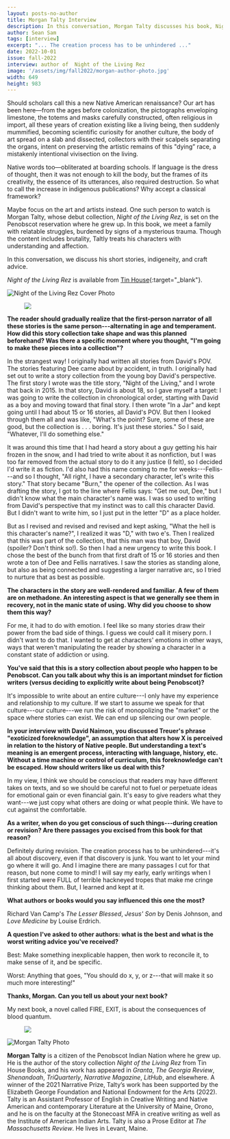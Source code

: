 ```yaml
---
layout: posts-no-author
title: Morgan Talty Interview
description: In this conversation, Morgan Talty discusses his book, Night of the Living Rez.
author: Sean Sam
tags: [interview]
excerpt: "... The creation process has to be unhindered ..."
date: 2022-10-01
issue: fall-2022
interview: author of  Night of the Living Rez
image: '/assets/img/fall2022/morgan-author-photo.jpg'
width: 649
height: 983
---
```


Should scholars call this a new Native American renaissance? Our art has been here—from the ages before colonization, the pictographs enveloping limestone, the totems and masks carefully constructed, often religious in import, all these years of creation existing like a living being, then suddenly mummified, becoming scientific curiosity for another culture, the body of art spread on a slab and dissected, collectors with their scalpels separating the organs, intent on preserving the artistic remains of this "dying” race, a mistakenly intentional vivisection on the living.

Native words too—obliterated at boarding schools. If language is the dress of thought, then it was not enough to kill the body, but the frames of its creativity, the essence of its utterances, also required destruction. So what to call the increase in indigenous publications? Why accept a classical framework?

Maybe focus on the art and artists instead. One such person to watch is Morgan Talty, whose debut collection, *Night of the Living Rez*, is set on the Penobscot reservation where he grew up. In this book, we meet a family with relatable struggles, burdened by signs of a mysterious trauma. Though the content includes brutality, Taltly treats his characters with understanding and affection.

In this conversation, we discuss his short stories, indigeneity, and craft advice.

*Night of the Living Rez* is available from [Tin House](https://tinhouse.com/book/night-of-the-living-rez/){:target="_blank"}.

<img src="{{ '/assets/img/fall2022/night-of-living.jpg' | prepend: site.baseurl }}" class="img-fluid mx-auto my-4 d-block" alt="Night of the Living Rez Cover Photo"/>

<figure class="mb-4 py-4">
  <img src="{{ '/assets/img/seperator.png' | prepend: site.baseurl }}" class="mx-auto d-block" style="max-height:15px;" />
</figure>

**The reader should gradually realize that the first-person narrator of
all these stories is the same person---alternating in age and
temperament. How did this story collection take shape and was this
planned beforehand? Was there a specific moment where you thought, "I'm
going to make these pieces into a collection"?**

In the strangest way! I originally had written all stories from David's
POV. The stories featuring Dee came about by accident, in truth. I
originally had set out to write a story collection from the young boy
David's perspective. The first story I wrote was the title story, "Night
of the Living," and I wrote that back in 2015. In that story, David is
about 18, so I gave myself a target: I was going to write the collection
in chronological order, starting with David as a boy and moving toward
that final story. I then wrote "In a Jar" and kept going until I had
about 15 or 16 stories, all David's POV. But then I looked through them
all and was like, "What's the point? Sure, some of these are good, but
the collection is . . . boring. It's just these stories." So I said,
"Whatever, I'll do something else."

It was around this time that I had heard a story about a guy getting his
hair frozen in the snow, and I had tried to write about it as
nonfiction, but I was too far removed from the actual story to do it any
justice (I felt), so I decided I'd write it as fiction. I'd also had
this name coming to me for weeks---Fellis---and so I thought, "All
right, I have a secondary character, let's write this story." That story
became "Burn," the opener of the collection. As I was drafting the
story, I got to the line where Fellis says: "Get me out, Dee," but I
didn't know what the main character's name was. I was so used to writing
from David's perspective that my instinct was to call this character
David. But I didn't want to write him, so I just put in the letter "D"
as a place holder.

But as I revised and revised and revised and kept asking, "What the hell
is this character's name?", I realized it was "D," with two e's. Then I
realized that this was part of the collection, that this man was that
boy, David (spoiler? Don't think so!). So then I had a new urgency to
write this book. I chose the best of the bunch from that first draft of
15 or 16 stories and then wrote a ton of Dee and Fellis narratives. I
saw the stories as standing alone, but also as being connected and
suggesting a larger narrative arc, so I tried to nurture that as best as
possible.

**The characters in the story are well-rendered and familiar. A few of
them are on methadone. An interesting aspect is that we generally see
them in recovery, not in the manic state of using. Why did you choose to
show them this way?**

For me, it had to do with emotion. I feel like so many stories draw
their power from the bad side of things. I guess we could call it misery
porn. I didn't want to do that. I wanted to get at characters'
emotions in other ways, ways that weren't manipulating the reader by
showing a character in a constant state of addiction or using.

**You've said that this is a story collection about people who happen to
be Penobscot. Can you talk about why this is an important mindset for
fiction writers (versus deciding to explicitly write about being
Penobscot)?**

It's impossible to write about an entire culture---I only have my
experience and relationship to my culture. If we start to assume we
speak for that culture---our culture---we run the risk of monopolizing
the "market" or the space where stories can exist. We can end up
silencing our own people.

**In your interview with David Naimon, you discussed Treuer's phrase
"exoticized foreknowledge", an assumption that alters how X is perceived
in relation to the history of Native people. But understanding a text's
meaning is an emergent process, interacting with language, history, etc.
Without a time machine or control of curriculum, this foreknowledge
can't be escaped. How should writers like us deal with this?**

In my view, I think we should be conscious that readers may have
different takes on texts, and so we should be careful not to fuel or
perpetuate ideas for emotional gain or even financial gain. It's easy
to give readers what they want---we just copy what others are doing or
what people think. We have to cut against the comfortable.

**As a writer, when do you get conscious of such things---during
creation or revision? Are there passages you excised from this book for
that reason?**

Definitely during revision. The creation process has to be
unhindered---it's all about discovery, even if that discovery is junk.
You want to let your mind go where it will go. And I imagine there are
many passages I cut for that reason, but none come to mind! I will say
my early, early writings when I first started were FULL of terrible
hackneyed tropes that make me cringe thinking about them. But, I learned
and kept at it.

**What authors or books would you say influenced this one the most?**

Richard Van Camp's *The Lesser Blessed*, *Jesus' Son* by Denis
Johnson, and *Love Medicine* by Louise Erdrich.

**A question I've asked to other authors: what is the best and what is
the worst writing advice you've received?**

Best: Make something inexplicable happen, then work to reconcile it, to
make sense of it, and be specific.

Worst: Anything that goes, "You should do x, y, or z---that will make
it so much more interesting!"

**Thanks, Morgan. Can you tell us about your next book?**

My next book, a novel called FIRE, EXIT, is about the consequences of
blood quantum.

<figure class="mb-4 py-4">
  <img src="{{ '/assets/img/seperator.png' | prepend: site.baseurl }}" class="mx-auto d-block" style="max-height:15px;" />
</figure>

<img src="{{ '/assets/img/fall2022/morgan-author-photo.jpg' | prepend: site.baseurl }}" class="img-fluid mx-auto my-4 d-block" alt="Morgan Talty Photo"/>

**Morgan Talty** is a citizen of the Penobscot Indian Nation where he grew up. He is the author of the story collection *Night of the Living Rez* from Tin House Books, and his work has appeared in *Granta*, *The Georgia Review*, *Shenandoah*, *TriQuarterly*, *Narrative Magazine*, *LitHub*, and elsewhere. A winner of the 2021 Narrative Prize, Talty’s work has been supported by the Elizabeth George Foundation and National Endowment for the Arts (2022). Talty is an Assistant Professor of English in Creative Writing and Native American and contemporary Literature at the University of Maine, Orono, and he is on the faculty at the Stonecoast MFA in creative writing as well as the Institute of American Indian Arts. Talty is also a Prose Editor at *The Massachusetts Review*. He lives in Levant, Maine.

